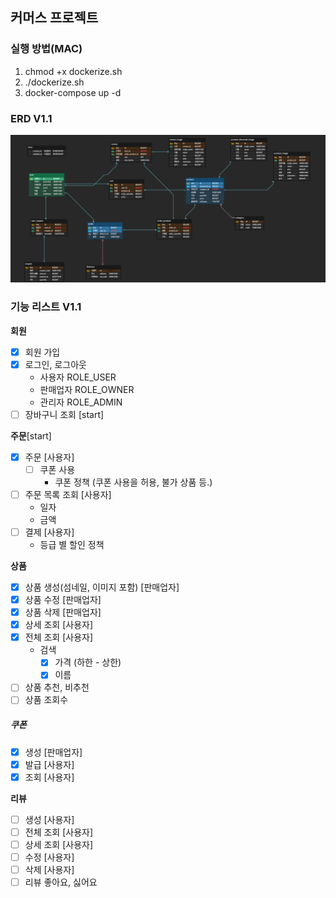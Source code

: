 ## 커머스 프로젝트

### 실행 방법(MAC)
1. chmod +x dockerize.sh 
2. ./dockerize.sh
3. docker-compose up -d

### ERD V1.1
<img src="image/ErdV1.png" width="800">

### 기능 리스트 V1.1

**회원** 
- [x]  회원 가입
- [x] 로그인, 로그아웃
  - 사용자 ROLE_USER
  - 판매업자 ROLE_OWNER
  - 관리자 ROLE_ADMIN
- [ ] 장바구니 조회 [start]

 **주문**[start]
- [x] 주문 [사용자]
  - [ ] 쿠폰 사용
    - 쿠폰 정책 (쿠폰 사용을 허용, 불가 상품 등.)
- [ ] 주문 목록 조회 [사용자]
  - 일자
  - 금액
- [ ] 결제 [사용자]
  - 등급 별 할인 정책

**상품**
- [x] 상품 생성(섬네일, 이미지 포함) [판매업자]
- [x] 상품 수정 [판매업자]
- [x] 상품 삭제 [판매업자]
- [x] 상세 조회 [사용자]
- [x] 전체 조회 [사용자]
  - 검색
    - [x] 가격 (하한 - 상한)
    - [x] 이름
- [ ] 상품 추천, 비추천
- [ ] 상품 조회수

##### **쿠폰**
- [x]  생성 [판매업자]
- [x]  발급 [사용자]
- [x]  조회 [사용자]

**리뷰**
- [ ] 생성 [사용자]
- [ ] 전체 조회 [사용자]
- [ ] 상세 조회 [사용자]
- [ ] 수정 [사용자]
- [ ] 삭제 [사용자]
- [ ] 리뷰 좋아요, 싫어요
